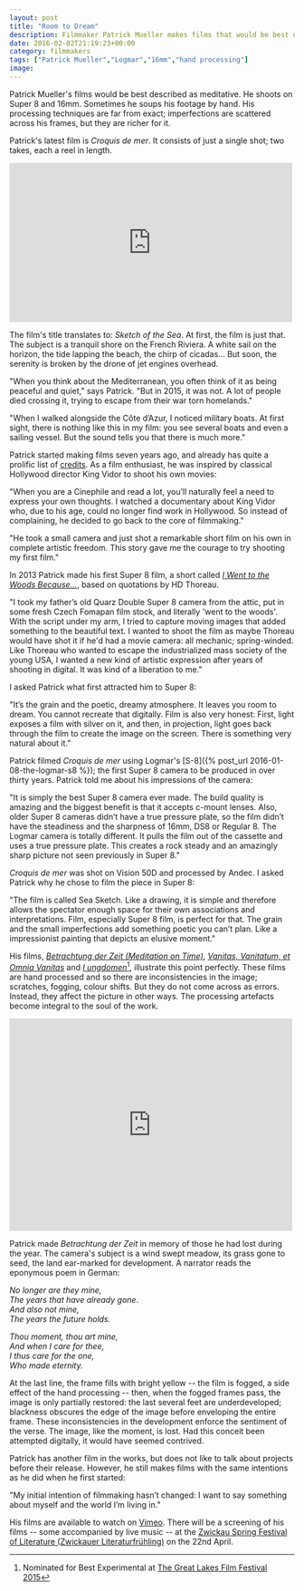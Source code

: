 ```yaml
---
layout: post
title: "Room to Dream"
description: Filmmaker Patrick Mueller makes films that would be best described as meditative.
date: 2016-02-02T21:19:23+00:00
category: filmmakers
tags: ["Patrick Mueller","Logmar","16mm","hand processing"]
image:
---
```


Patrick Mueller's films would be best described as meditative. He shoots on Super 8 and 16mm. Sometimes he soups his footage by hand. His processing techniques are far from exact; imperfections are scattered across his frames, but they are richer for it.

Patrick's latest film is *Croquis de mer*. It consists of just a single shot; two takes, each a reel in length.

<iframe src="https://player.vimeo.com/video/151583576?title=0&byline=0&portrait=0" width="500" height="281" frameborder="0" webkitallowfullscreen mozallowfullscreen allowfullscreen></iframe><br>

The film's title translates to: *Sketch of the Sea*. At first, the film is just that. The subject is a tranquil shore on the French Riviera. A white sail on the horizon, the tide lapping the beach, the chirp of cicadas… But soon, the serenity is broken by the drone of jet engines overhead.

"When you think about the Mediterranean, you often think of it as being peaceful and quiet," says Patrick. "But in 2015, it was not. A lot of people died crossing it, trying to escape from their war torn homelands." 

"When I walked alongside the Côte d’Azur, I noticed military boats. At first sight, there is nothing like this in my film: you see several boats and even a sailing vessel. But the sound tells you that there is much more."

Patrick started making films seven years ago, and already has quite a prolific list of [credits](http://www.imdb.com/name/nm4119296/). As a film enthusiast, he was inspired by classical Hollywood director King Vidor to shoot his own movies:

"When you are a Cinephile and read a lot, you’ll naturally feel a need to express your own thoughts. I watched a documentary about King Vidor who, due to his age, could no longer find work in Hollywood. So instead of complaining, he decided to go back to the core of filmmaking." 

"He took a small camera and just shot a remarkable short film on his own in complete artistic freedom. This story gave me the courage to try shooting my first film."

In 2013 Patrick made his first Super 8 film, a short called [*I Went to the Woods Because…*](https://vimeo.com/78308818), based on quotations by HD Thoreau.

"I took my father’s old Quarz Double Super 8 camera from the attic, put in some fresh Czech Fomapan film stock, and literally 'went to the woods'. With the script under my arm, I tried to capture moving images that added something to the beautiful text. I wanted to shoot the film as maybe Thoreau would have shot it if he'd had a movie camera: all mechanic; spring-winded. Like Thoreau who wanted to escape the industrialized mass society of the young USA, I wanted a new kind of artistic expression after years of shooting in digital. It was kind of a liberation to me."

I asked Patrick what first attracted him to Super 8:

"It’s the grain and the poetic, dreamy atmosphere. It leaves you room to dream. You cannot recreate that digitally. Film is also very honest: First, light exposes a film with silver on it, and then, in projection, light goes back through the film to create the image on the screen. There is something very natural about it."

Patrick filmed *Croquis de mer* using Logmar's [S-8]({% post_url 2016-01-08-the-logmar-s8 %}); the first Super 8 camera to be produced in over thirty years. Patrick told me about his impressions of the camera:

"It is simply the best Super 8 camera ever made. The build quality is amazing and the biggest benefit is that it accepts c-mount lenses. Also, older Super 8 cameras didn’t have a true pressure plate, so the film didn’t have the steadiness and the sharpness of 16mm, DS8 or Regular 8. The Logmar camera is totally different. It pulls the film out of the cassette and uses a true pressure plate. This creates a rock steady and an amazingly sharp picture not seen previously in Super 8."

*Croquis de mer* was shot on Vision 50D and processed by Andec. I asked Patrick why he chose to film the piece in Super 8:

"The film is called Sea Sketch. Like a drawing, it is simple and therefore allows the spectator enough space for their own associations and interpretations. Film, especially Super 8 film, is perfect for that. The grain and the small imperfections add something poetic you can’t plan. Like a impressionist painting that depicts an elusive moment."

His films, [*Betrachtung der Zeit (Meditation on Time)*](https://vimeo.com/112029877), [*Vanitas, Vanitatum, et Omnia Vanitas*](https://vimeo.com/album/2886171/video/110697049) and [*I ungdomen*](https://vimeo.com/album/2886171/video/119801827)[^1], illustrate this point perfectly. These films are hand processed and so there are inconsistencies in the image; scratches, fogging, colour shifts. But they do not come across as errors. Instead, they affect the picture in other ways. The processing artefacts become integral to the soul of the work.

<iframe src="https://player.vimeo.com/video/112029877?title=0&byline=0&portrait=0" width="500" height="375" frameborder="0" webkitallowfullscreen mozallowfullscreen allowfullscreen></iframe><br>

Patrick made *Betrachtung der Zeit* in memory of those he had lost during the year. The camera's subject is a wind swept meadow, its grass gone to seed, the land ear-marked for development. A narrator reads the eponymous poem in German:

*No longer are they mine,*  
*The years that have already gone*.  
*And also not mine,*  
*The years the future holds.*

*Thou moment, thou art mine,*  
*And when I care for thee,*  
*I thus care for the one,*  
*Who made eternity.*

At the last line, the frame fills with bright yellow -- the film is fogged, a side effect of the hand processing -- then, when the fogged frames pass, the image is only partially restored: the last several feet are underdeveloped; blackness obscures the edge of the image before enveloping the entire frame. These inconsistencies in the development enforce the sentiment of the verse. The image, like the moment, is lost. Had this conceit been attempted digitally, it would have seemed contrived.

Patrick has another film in the works, but does not like to talk about projects before their release. However, he still makes films with the same intentions as he did when he first started:

"My initial intention of filmmaking hasn’t changed: I want to say something about myself and the world I’m living in."  

His films are available to watch on <a href="https://vimeo.com/patrickcinema">Vimeo</a>. There will be a screening of his films -- some accompanied by live music -- at the <a href="http://www.zwickauer-literaturfruehling.de/8.html">Zwickau Spring Festival of Literature (Zwickauer Literaturfrühling)</a> on the 22nd April.

[^1]:Nominated for Best Experimental at [The Great Lakes Film Festival 2015](http://greatlakesfilmfest.com/2015-great-lakes-film-festival-nominations/)






